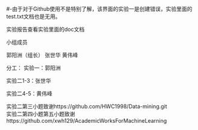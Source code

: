 #-由于对于Github使用不是特别了解，该界面的实验一是创建错误，实验里面的test.txt文档也是无用。
                  

实验报告查看实验里面的doc文档     

小组成员

郭阳洲（组长） 张世华  黄伟峰 


分工：
实验一：郭阳洲

实验二1-3：张世华

实验二4-5：黄伟峰


实验二第三小题致谢https://github.com/HWC1998/Data-mining.git                                   
实验二第四小题第五小题致谢https://github.com/xwh129/AcademicWorksForMachineLearning     



